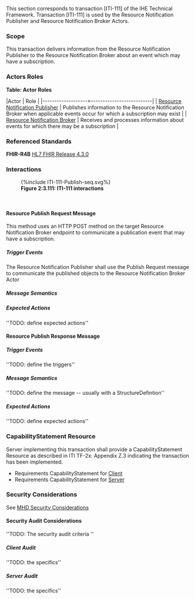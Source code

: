 This section corresponds to transaction [ITI-111] of the IHE Technical Framework. Transaction [ITI-111] is used by the Resource Notification Publisher and Resource Notification Broker Actors. 

### Scope

This transaction delivers information from the Resource Notification Publisher to the Resource Notification Broker about an event which may have a subscription. 

### Actors Roles

**Table: Actor Roles**

|Actor | Role |
|-------------------+--------------------------|
| [Resource Notification Publisher](volume-1.html#Publisher)    | Publishes information to the Resource Notification Broker when applicable events occur for which a subscription may exist |
| [Resource Notification Broker](volume-1.html#broker) | Receives and processes information about events for which there may be a subscription |

### Referenced Standards

**FHIR-R4B** [HL7 FHIR Release 4.3.0](https://www.hl7.org/FHIR/R4B)

### Interactions

<figure>
{%include ITI-111-Publish-seq.svg%}
<figcaption><b>Figure 2:3.111: ITI-111 interactions</b></figcaption>
</figure>
<br clear="all">

#### Resource Publish Request Message
This method uses an HTTP POST method on the target Resource Notification Broker endpoint to communicate a publication event that may have a subscription.

##### Trigger Events

The Resource Notification Publisher shall use the Publish Request message to communicate the published objects to the Resource Notification Broker Actor

##### Message Semantics



##### Expected Actions

''TODO: define expected actions''

#### Resource Publish Response Message

##### Trigger Events

''TODO: define the triggers''

##### Message Semantics

''TODO: define the message -- usually with a StructureDefintion''

##### Expected Actions

''TODO: define expected actions''


### CapabilityStatement Resource

Server implementing this transaction shall provide a CapabilityStatement Resource as described in ITI TF-2x: Appendix Z.3 indicating the transaction has been implemented. 
* Requirements CapabilityStatement for [Client](CapabilityStatement-IHE.ToDo.client.html)
* Requirements CapabilityStatement for [Server](CapabilityStatement-IHE.ToDo.server.html)

### Security Considerations

See [MHD Security Considerations](volume-1.html#security-considerations)

#### Security Audit Considerations

''TODO: The security audit criteria ''

##### Client Audit 

''TODO: the specifics''

##### Server Audit 

''TODO: the specifics''

